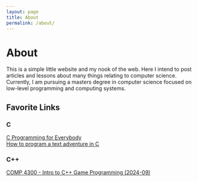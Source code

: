 ```yaml
---
layout: page
title: About
permalink: /about/
---
```


# About

This is a simple little website and my nook of the web. Here I intend to post articles and lessons about many things relating to computer science. Currently, I am pursuing a masters degree in computer science focused on low-level programming and computing systems.

## Favorite Links
### C
<a href="https://www.cc4e.com" target="_blank" rel="noopener noreferrer">C Programming for Everybody</a><br />
<a href="https://helderman.github.io/htpataic/htpataic01.html" target="_blank" rel="noopener noreferrer">How to program a text adventure in C</a>
### C++
<a href="https://m.youtube.com/playlist?list=PL_xRyXins84_Sq7yZkxGP_MgYAH-Zo8Uu" target="_blank" rel="noopener noreferrer">COMP 4300 - Intro to C++ Game Programming (2024-09)</a>
